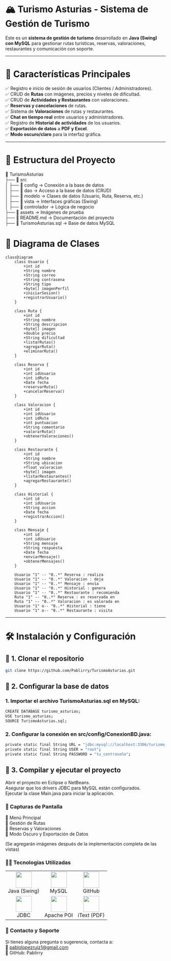 # 🏔️ Turismo Asturias - Sistema de Gestión de Turismo

Este es un **sistema de gestión de turismo** desarrollado en **Java (Swing) con MySQL** para gestionar rutas turísticas, reservas, valoraciones, restaurantes y comunicación con soporte.

---

# 📌 **Características Principales**
✅ Registro e inicio de sesión de usuarios (Clientes / Administradores).  
✅ CRUD de **Rutas** con imágenes, precios y niveles de dificultad.  
✅ CRUD de **Actividades y Restaurantes** con valoraciones.  
✅ **Reservas y cancelaciones** de rutas.  
✅ Sistema de **Valoraciones** de rutas y restaurantes.  
✅ **Chat en tiempo real** entre usuarios y administradores.  
✅ Registro de **Historial de actividades** de los usuarios.  
✅ **Exportación de datos** a **PDF y Excel**.  
✅ **Modo oscuro/claro** para la interfaz gráfica.  

---

# 📂 **Estructura del Proyecto**
📁 TurismoAsturias  
├── 📂 src  
│ ├── 📂 config → Conexión a la base de datos  
│ ├── 📂 dao → Acceso a la base de datos (CRUD)  
│ ├── 📂 modelo → Clases de datos (Usuario, Ruta, Reserva, etc.)  
│ ├── 📂 vista → Interfaces gráficas (Swing)  
│ ├── 📂 controlador → Lógica de negocio  
├── 📂 assets → Imágenes de prueba  
├── 📜 README.md → Documentación del proyecto  
├── 📜 TurismoAsturias.sql → Base de datos MySQL  

# 📜 **Diagrama de Clases**

```mermaid
classDiagram
    class Usuario {
        +int id
        +String nombre
        +String correo
        +String contrasena
        +String tipo
        +byte[] imagenPerfil
        +iniciarSesion()
        +registrarUsuario()
    }

    class Ruta {
        +int id
        +String nombre
        +String descripcion
        +byte[] imagen
        +double precio
        +String dificultad
        +listarRutas()
        +agregarRuta()
        +eliminarRuta()
    }

    class Reserva {
        +int id
        +int idUsuario
        +int idRuta
        +Date fecha
        +reservarRuta()
        +cancelarReserva()
    }

    class Valoracion {
        +int id
        +int idUsuario
        +int idRuta
        +int puntuacion
        +String comentario
        +valorarRuta()
        +obtenerValoraciones()
    }

    class Restaurante {
        +int id
        +String nombre
        +String ubicacion
        +float valoracion
        +byte[] imagen
        +listarRestaurantes()
        +agregarRestaurante()
    }

    class Historial {
        +int id
        +int idUsuario
        +String accion
        +Date fecha
        +registrarAccion()
    }

    class Mensaje {
        +int id
        +int idUsuario
        +String mensaje
        +String respuesta
        +Date fecha
        +enviarMensaje()
        +obtenerMensajes()
    }

    Usuario "1" -- "0..*" Reserva : realiza
    Usuario "1" -- "0..*" Valoracion : deja
    Usuario "1" -- "0..*" Mensaje : envía
    Usuario "1" -- "0..*" Historial : genera
    Usuario "1" -- "0..*" Restaurante : recomienda
    Ruta "1" -- "0..*" Reserva : es reservada en
    Ruta "1" -- "0..*" Valoracion : es valorada en
    Usuario "1" o-- "0..*" Historial : tiene
    Usuario "1" o-- "0..*" Restaurante : visita
```
---
# 🛠️ **Instalación y Configuración**

## 📌 **1. Clonar el repositorio**
```bash
git clone https://github.com/Pablirry/TurismoAsturias.git

```
## 📌 **2. Configurar la base de datos**

### 1. Importar el archivo TurismoAsturias.sql en MySQL:
```bash
CREATE DATABASE turismo_asturias;
USE turismo_asturias;
SOURCE TurismoAsturias.sql;
```

### 2. Configurar la conexión en src/config/ConexionBD.java:
```bash
private static final String URL = "jdbc:mysql://localhost:3306/turismo_asturias";
private static final String USER = "root";
private static final String PASSWORD = "tu_contraseña";
```

## 📌 **3. Compilar y ejecutar el proyecto**
Abrir el proyecto en Eclipse o NetBeans.  
Asegurar que los drivers JDBC para MySQL están configurados.  
Ejecutar la clase Main.java para iniciar la aplicación.

### 📸 Capturas de Pantalla
📍 Menú Principal  
📍 Gestión de Rutas  
📍 Reservas y Valoraciones  
📍 Modo Oscuro y Exportación de Datos  

(Se agregarán imágenes después de la implementación completa de las vistas)  

### 🧑‍💻 Tecnologías Utilizadas
<table> <tr> <td align="center"><img src="https://cdn-icons-png.flaticon.com/128/226/226777.png" width="50px"><br>Java (Swing)</td> <td align="center"><img src="https://cdn-icons-png.flaticon.com/128/5968/5968313.png" width="50px"><br>MySQL</td> <td align="center"><img src="https://cdn-icons-png.flaticon.com/128/733/733553.png" width="50px"><br>GitHub</td> </tr> <tr> <td align="center"><img src="https://cdn-icons-png.flaticon.com/128/9167/9167862.png" width="50px"><br>JDBC</td> <td align="center"><img src="https://cdn-icons-png.flaticon.com/128/4325/4325937.png" width="50px"><br>Apache POI</td> <td align="center"><img src="https://cdn-icons-png.flaticon.com/128/732/732220.png" width="50px"><br>iText (PDF)</td> </tr> </table> 

### 📩 Contacto y Soporte
Si tienes alguna pregunta o sugerencia, contacta a:  
📧 pablolopezruiz1@gmail.com  
🔗 GitHub: Pablirry